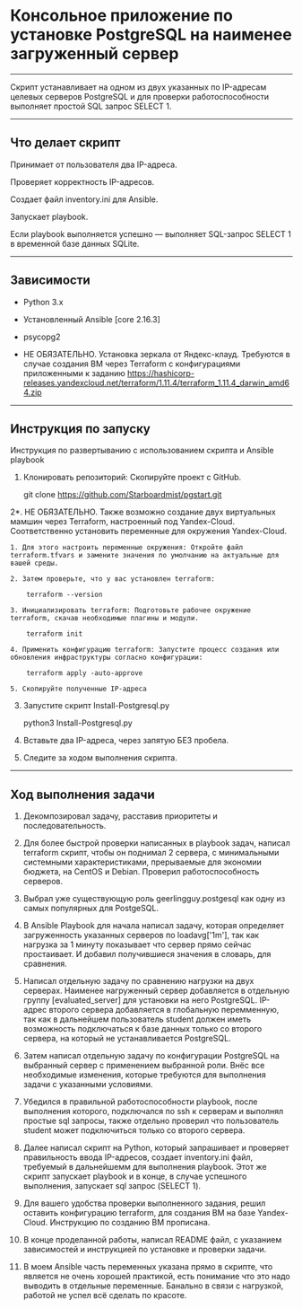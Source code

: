 # Консольное приложение по установке PostgreSQL на наименее загруженный сервер

---

Скрипт устанавливает на одном из двух указанных по IP-адресам целевых серверов PostgreSQL и для проверки работоспособности выполняет простой SQL запрос SELECT 1.

---

## Что делает скрипт
Принимает от пользователя два IP-адреса.

Проверяет корректность IP-адресов.

Создает файл inventory.ini для Ansible.

Запускает playbook.

Если playbook выполняется успешно — выполняет SQL-запрос SELECT 1 в временной базе данных SQLite.

---
## Зависимости
- Python 3.x

- Установленный Ansible [core 2.16.3]

- psycopg2

- НЕ ОБЯЗАТЕЛЬНО. Установка зеркала от Яндекс-клауд. Требуются в случае создания ВМ через Terraform с конфигурациями приложенными к заданию
https://hashicorp-releases.yandexcloud.net/terraform/1.11.4/terraform_1.11.4_darwin_amd64.zip

---

## Инструкция по запуску
Инструкция по развертыванию с использованием скрипта и Ansible playbook

1. Клонировать репозиторий: Скопируйте проект с GitHub.

    git clone https://github.com/Starboardmist/pgstart.git

2*. НЕ ОБЯЗАТЕЛЬНО. Также возможно создание двух виртуальных мамшин через Terraform, настроенный под Yandex-Cloud. Соответственно установить переменные для окружения Yandex-Cloud.
    
    1. Для этого настроить переменные окружения: Откройте файл terraform.tfvars и замените значения по умолчанию на актуальные для вашей среды.

    2. Затем проверьте, что у вас установлен terraform:

        terraform --version

    3. Инициализировать terraform: Подготовьте рабочее окружение terraform, скачав необходимые плагины и модули.

        terraform init

    4. Применить конфигурацию terraform: Запустите процесс создания или обновления инфраструктуры согласно конфигурации:

        terraform apply -auto-approve

    5. Скопируйте полученные IP-адреса

3. Запустите скрипт Install-Postgresql.py

    python3 Install-Postgresql.py

4. Вставьте два IP-адреса, через запятую БЕЗ пробела.

5. Следите за ходом выполнения скрипта.

---

## Ход выполнения задачи
1. Декомпозировал задачу, расставив приоритеты и последовательность.

2. Для более быстрой проверки написанных в playbook задач, написал terraform скрипт, чтобы он поднимал 2 сервера, с минимальными системными характеристиками, прерываемые для экономии бюджета, на CentOS и Debian. Проверил работоспособность серверов.

3. Выбрал уже существующую роль geerlingguy.postgesql как одну из самых популярных для PostgeSQL.

4. В Ansible Playbook для начала написал задачу, которая определяет загруженность указанных серверов по loadavg['1m'], так как нагрузка за 1 минуту показывает что сервер прямо сейчас простаивает. И добавил получившиеся значения в словарь, для сравнения.

5. Написал отдельную задачу по сравнению нагрузки на двух серверах. Наименее нагруженный сервер добавляется в отдельную группу [evaluated_server] для установки на него PostgreSQL. IP-адрес второго сервера добавляется в глобальную перемменную, так как в дальнейшем пользователь student должен иметь возможность подключаться к базе данных только со второго сервера, на который не устанавливается PostgreSQL.

6. Затем написал отдельную задачу по конфигурации PostgreSQL на выбранный сервер с применением выбранной роли. Внёс все необходимые изменения, которые требуются для выполнения задачи с указанными условиями.

7. Убедился в правильной работоспособности playbook, после выполнения которого, подключался по ssh к серверам и выполнял простые sql запросы, также отдельно проверил что пользователь student может подключиться только со второго сервера.

8. Далее написал скрипт на Python, который запрашивает и проверяет правильность ввода IP-адресов, создает inventory.ini файл, требуемый в дальнейшемм для выполнения playbook. Этот же скрипт запускает playbook и в конце, в случае успешного выполнения, запускает sql запрос (SELECT 1).

9. Для вашего удобства проверки выполненного задания, решил оставить конфигурацию terraform,  для создания ВМ на базе Yandex-Cloud. Инструкцию по созданию ВМ прописана.

10. В конце проделанной работы, написал README файл, с указанием зависимостей и инструкцией по установке и проверки задачи.

11. В моем Ansible часть переменных указана прямо в скрипте, что является не очень хорошей практикой, есть понимание что это надо выводить в отдельные переменные. Банально в связи с нагрузкой, работой не успел всё сделать по красоте.